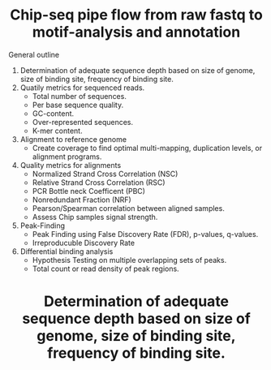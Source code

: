 <h1 align="center">
Chip-seq pipe flow from raw fastq to motif-analysis and annotation 
</h1>

<p>
General outline
</p>

<ol>
  <li>
  Determination of adequate sequence depth based on size of genome, size of binding site, frequency of binding site.
  </li>
  
  <li>
  Quatily metrics for sequenced reads.
    <ul>
        <li>
        Total number of sequences.
        </li>
        <li>
        Per base sequence quality.
        </li>
        <li>
        GC-content.
        </li>
        <li>
        Over-represented sequences.
        </li>
        <li>
        K-mer content.
        </li>
    </ul>
  </li>
  
  <li>
  Alignment to reference genome
    <ul>
        <li>
        Create coverage to find optimal multi-mapping, duplication levels, or alignment programs.
        </li>
    </ul>
  </li>
  
  <li>
  Quality metrics for alignments
    <ul>
      <li>
      Normalized Strand Cross Correlation (NSC)
      </li>
      <li>
      Relative Strand Cross Correlation (RSC)
      </li>
      <li>
      PCR Bottle neck Coefficent (PBC) 
      </li>
      <li>
      Nonredundant Fraction (NRF) 
      </li>
      <li>
      Pearson/Spearman correlation between aligned samples. 
      </li>
      <li>
      Assess Chip samples signal strength.
      </li>
    </ul>
  </li>
  
  <li>
  Peak-Finding
    <ul>
        <li>
        Peak Finding using False Discovery Rate (FDR), p-values, q-values.
        </li>
        <li>
        Irreproducuble Discovery Rate
        </li>
    </ul>
  </li>
  
  <li>
  Differential binding analysis
    <ul>
      <li>
      Hypothesis Testing on multiple overlapping sets of peaks.
      </li>
      <li>
      Total count or read density of peak regions.
      </li>
    </ul>
  </li>
</ol>

<h1 align="center">
Determination of adequate sequence depth based on size of genome, size of binding site, frequency of binding site. 
</h1>
